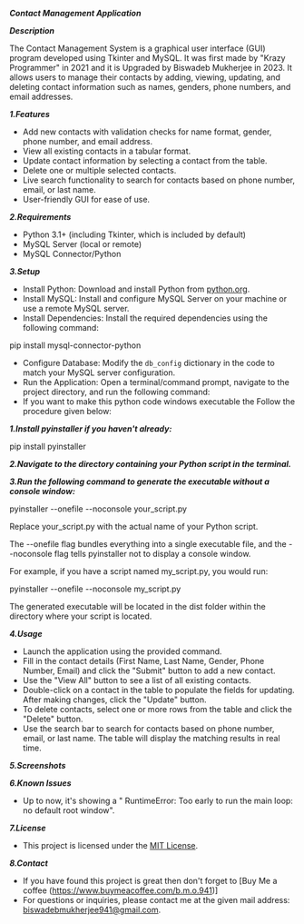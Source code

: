 **_Contact Management Application_**

**_Description_**

The Contact Management System is a graphical user interface (GUI) program developed using Tkinter and MySQL. It was first made by "Krazy Programmer" in 2021 and it is Upgraded by Biswadeb Mukherjee in 2023. It allows users to manage their contacts by adding, viewing, updating, and deleting contact information such as names, genders, phone numbers, and email addresses.


**_1.Features_**

- Add new contacts with validation checks for name format, gender, phone number, and email address.
- View all existing contacts in a tabular format.
- Update contact information by selecting a contact from the table.
- Delete one or multiple selected contacts.
- Live search functionality to search for contacts based on phone number, email, or last name.
- User-friendly GUI for ease of use.


**_2.Requirements_**

- Python 3.1+ (including Tkinter, which is included by default)
- MySQL Server (local or remote)
- MySQL Connector/Python


**_3.Setup_**

- Install Python: Download and install Python from [python.org](https://www.python.org/downloads/).
- Install MySQL: Install and configure MySQL Server on your machine or use a remote MySQL server.
- Install Dependencies: Install the required dependencies using the following command:

pip install mysql-connector-python

- Configure Database: Modify the `db_config` dictionary in the code to match your MySQL server configuration.
- Run the Application: Open a terminal/command prompt, navigate to the project directory, and run the following command: 
- If you want to make this python code windows executable the Follow the procedure given below:

**_1.Install pyinstaller if you haven't already:_**

pip install pyinstaller

**_2.Navigate to the directory containing your Python script in the terminal._**

**_3.Run the following command to generate the executable without a console window:_**

pyinstaller --onefile --noconsole your_script.py

Replace your_script.py with the actual name of your Python script.

The --onefile flag bundles everything into a single executable file, and the --noconsole flag tells pyinstaller not to display a console window.

For example, if you have a script named my_script.py, you would run:

pyinstaller --onefile --noconsole my_script.py

The generated executable will be located in the dist folder within the directory where your script is located.
 
**_4.Usage_**

- Launch the application using the provided command.
- Fill in the contact details (First Name, Last Name, Gender, Phone Number, Email) and click the "Submit" button to add a new contact.
- Use the "View All" button to see a list of all existing contacts.
- Double-click on a contact in the table to populate the fields for updating. After making changes, click the "Update" button.
- To delete contacts, select one or more rows from the table and click the "Delete" button.
- Use the search bar to search for contacts based on phone number, email, or last name. The table will display the matching results in real time.


**_5.Screenshots_**
 

**_6.Known Issues_**

- Up to now, it's showing a " RuntimeError: Too early to run the main loop: no default root window".


**_7.License_**

- This project is licensed under the [MIT License](LICENSE).


**_8.Contact_**

- If you have found this project is great then don't forget to [Buy Me a coffee (https://www.buymeacoffee.com/b.m.o.941)]
- For questions or inquiries, please contact me at the given mail address: biswadebmukherjee941@gmail.com.

